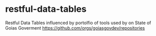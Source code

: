 # restful-data-tables
Restful Data Tables influenced by portolfio of tools used by on State of Goias Goverment https://github.com/orgs/goiasgovdev/repositories
